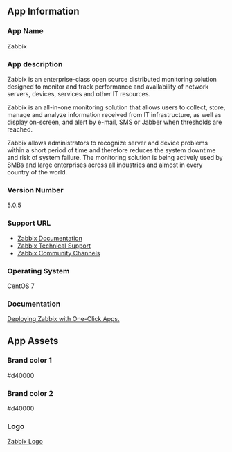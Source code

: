 ## App Information

### App Name
Zabbix

### App description
Zabbix is an enterprise-class open source distributed monitoring solution designed to monitor and track performance and availability of network servers, devices, services and other IT resources.

Zabbix is an all-in-one monitoring solution that allows users to collect, store, manage and analyze information received from IT infrastructure, as well as display on-screen, and alert by e-mail, SMS or Jabber when thresholds are reached.

Zabbix allows administrators to recognize server and device problems within a short period of time and therefore reduces the system downtime and risk of system failure. The monitoring solution is being actively used by SMBs and large enterprises across all industries and almost in every country of the world.

### Version Number
5.0.5

### Support URL
* [Zabbix Documentation](https://www.zabbix.com/documentation/5.0/manual)
* [Zabbix Technical Support](https://www.zabbix.com/support)
* [Zabbix Community Channels](https://www.zabbix.com/forum)

### Operating System
CentOS 7

### Documentation
[Deploying Zabbix with One-Click Apps.](deploying-one-click-apps.md)

## App Assets

### Brand color 1
#d40000

### Brand color 2
#d40000

### Logo
[Zabbix Logo](assets/zabbix_logo.eps)